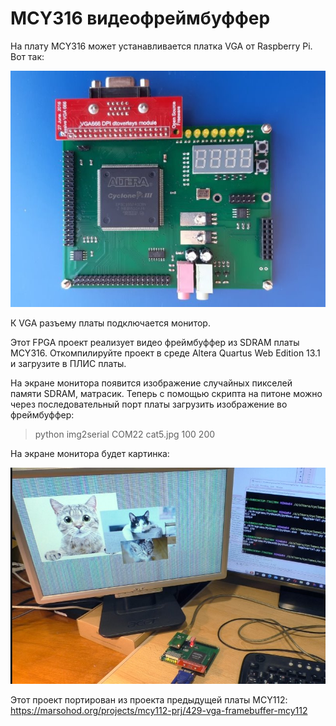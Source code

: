# MCY316 видеофреймбуффер

На плату MCY316 может устанавливается платка VGA от Raspberry Pi.
Вот так:

![MCY316+VGA photo](../images/mcy316_vga_small.jpg "MCY316 FPGA board photo")

К VGA разъему платы подключается монитор.

Этот FPGA проект реализует видео фреймбуффер из SDRAM платы MCY316.
Откомпилируйте проект в среде Altera Quartus Web Edition 13.1 и загрузите в ПЛИС платы.

На экране монитора появится изображение случайных пикселей памяти SDRAM, матрасик.
Теперь с помощью скрипта на питоне можно через последовательный порт платы загрузить изображение во фреймбуффер:

>python img2serial COM22 cat5.jpg 100 200

На экране монитора будет картинка:

![MCY316 VGA photo](../images/fbcats.jpg "MCY316 FPGA board photo")

Этот проект портирован из проекта предыдущей платы MCY112:
https://marsohod.org/projects/mcy112-prj/429-vga-framebuffer-mcy112

